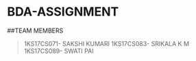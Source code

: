 # BDA-ASSIGNMENT


##TEAM MEMBERS
> 1KS17CS071- SAKSHI KUMARI
> 1KS17CS083- SRIKALA K M
> 1KS17CS089- SWATI PAI

